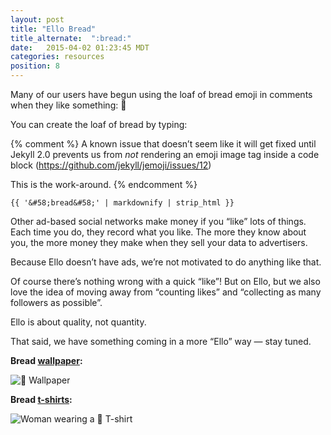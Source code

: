 ```yaml
---
layout: post
title: "Ello Bread"
title_alternate:  ":bread:"
date:   2015-04-02 01:23:45 MDT
categories: resources
position: 8
---
```

Many of our users have begun using the loaf of bread emoji in comments when they like something: :bread:

You can create the loaf of bread by typing:

{% comment %}
A known issue that doesn’t seem like it will get fixed until Jekyll 2.0
prevents us from _not_ rendering an emoji image tag inside a code block
(https://github.com/jekyll/jemoji/issues/12)

This is the work-around.
{% endcomment %}

`{{ '&#58;bread&#58;' | markdownify | strip_html }}`

Other ad-based social networks make money if you “like” lots of things. Each time you do, they record what you like. The more they know about you, the more money they make when they sell your data to advertisers.

Because Ello doesn’t have ads, we’re not motivated to do anything like that.

Of course there’s nothing wrong with a quick “like”! But on Ello, but we also love the idea of moving away from “counting likes” and “collecting as many followers as possible”.

Ello is about quality, not quantity.

That said, we have something coming in a more “Ello” way — stay tuned.

**Bread [wallpaper](/wtf/resources/wallpapers/):**

![:bread: Wallpaper](https://d324imu86q1bqn.cloudfront.net/uploads/asset/attachment/1877350/ello-xhdpi-66312e5a.jpg)

**Bread [t-shirts](http://ello.threadless.com/#/product/bread/mens):**

![Woman wearing a :bread: T-shirt](https://d324imu86q1bqn.cloudfront.net/uploads/asset/attachment/1877351/ello-xhdpi-c12a5128.jpg)
